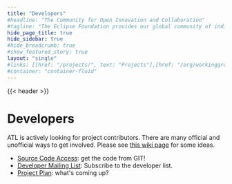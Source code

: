 ```yaml
---
title: "Developers"
#headline: "The Community for Open Innovation and Collaboration"
#tagline: "The Eclipse Foundation provides our global community of individuals and organizations with a mature, scalable, and business-friendly environment for open source software collaboration and innovation."
hide_page_title: true
hide_sidebar: true
#hide_breadcrumb: true
#show_featured_story: true
layout: "single"
#links: [[href: "/projects/", text: "Projects"],[href: "/org/workinggroups/", text: "Working Group"],[href: "/membership/", text: "Members"],[href: "/org/value", text: "Business Value"]]
#container: "container-fluid"
---
```


{{< header >}}

# Developers

ATL is actively looking for project contributors. There are many official and unofficial ways to get involved. Please see [this wiki page](https://github.com/eclipse-atl/atl/wiki) for some ideas.

  * [Source Code Access](https://github.com/eclipse-atl/atl): get the code from GIT!
  * [Developer Mailing List](https://dev.eclipse.org/mailman/listinfo/m2m-atl-dev): Subscribe to the developer list.
  * [Project Plan](https://www.eclipse.org/projects/project-plan.php?projectid=modeling.mmt.atl): what's coming up?
